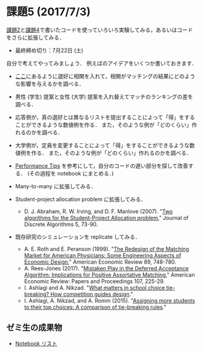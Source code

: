 # 課題5 (2017/7/3)
[課題2](../ex02)と[課題4](../ex04)で書いたコードを使っていろいろ実験してみる，あるいはコードをさらに拡張してみる．

* 最終締め切り：7月22日 (土)

自分で考えてやってみましょう．
例えばのアイデアをいくつか書いておきます．

* [ここ](https://github.com/nswa17/ShingakuMatching.jl/blob/master/Model.png)にあるように選好に相関を入れて，相関がマッチングの結果にどのような影響を与えるかを調べる．

* 男性 (学生) 提案と女性 (大学) 提案を入れ替えてマッチのランキングの差を調べる．

* 応答側が，真の選好とは異なるリストを提出することによって「得」をすることができるような数値例を作る．
  また，そのような例が「どのくらい」作れるのかを調べる．

* 大学側が，定員を変更することによって「得」をすることができるような数値例を作る．
  また，そのような例が「どのくらい」作れるのかを調べる．

* [Performance Tips](https://github.com/OyamaZemi/StudyNotes/tree/master/Julia#performance-tips)
  を参考にして，自分のコードの遅い部分を探して改善する．
  (その過程を notebook にまとめる．)

* Many-to-many に拡張してみる．

* Student-project allocation problem に拡張してみる．

  * D. J. Abraham, R. W. Irving, and D. F. Manlove (2007).
    "[Two algorithms for the Student-Project Allocation problem](http://www.sciencedirect.com/science/article/pii/S1570866706000207),"
    Journal of Discrete Algorithms 5, 73-90.

* 既存研究のシミュレーションを replicate してみる．

  * A. E. Roth and E. Peranson (1999).
    "[The Redesign of the Matching Market for American Physicians: Some Engineering Aspects of Economic Design](https://www.aeaweb.org/articles?id=10.1257/aer.89.4.748),"
     American Economic Review 89, 748-780.
  * A. Rees-Jones (2017).
    "[Mistaken Play in the Deferred Acceptance Algorithm: Implications for Positive Assortative Matching](https://www.aeaweb.org/articles?id=10.1257/aer.p20171028),"
    American Economic Review: Papers and Proceedings 107, 225-29.
  * I. Ashlagi and A. Nikzad.
    "[What matters in school choice tie-breaking? How competition guides design](https://web.stanford.edu/~iashlagi/papers/Ties-Competition.pdf)."
  * I. Ashlagi, A. Nikzad, and A. Romm (2015).
    "[Assigning more students to their top choices: A comparison of tie-breaking rules](https://web.stanford.edu/~iashlagi/papers/STBvsMTB.pdf)."


## ゼミ生の成果物

* [Notebook リスト](notebooks.md)

